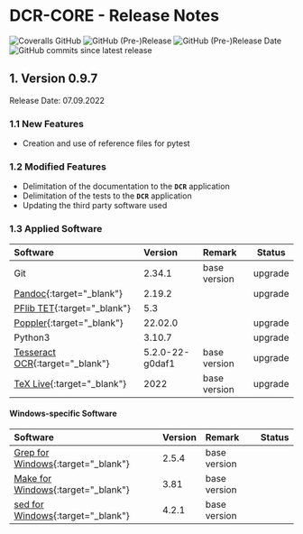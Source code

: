 # DCR-CORE - Release Notes

![Coveralls GitHub](https://img.shields.io/coveralls/github/KonnexionsGmbH/dcr-core.svg)
![GitHub (Pre-)Release](https://img.shields.io/github/v/release/KonnexionsGmbH/dcr-core?include_prereleases)
![GitHub (Pre-)Release Date](https://img.shields.io/github/release-date-pre/KonnexionsGmbh/dcr-core)
![GitHub commits since latest release](https://img.shields.io/github/commits-since/KonnexionsGmbH/dcr-core/0.9.7)

## 1. Version 0.9.7

Release Date: 07.09.2022

### 1.1 New Features

- Creation and use of reference files for pytest

### 1.2 Modified Features

- Delimitation of the documentation to the **`DCR`** application
- Delimitation of the tests to the **`DCR`** application
- Updating the third party software used

### 1.3 Applied Software

| Software                                                                      | Version         | Remark       | Status  |
|:------------------------------------------------------------------------------|:----------------|:-------------|---------|
| Git                                                                           | 2.34.1          | base version | upgrade |
| [Pandoc](https://pandoc.org){:target="_blank"}                                | 2.19.2          |              | upgrade |
| [PFlib TET](https://www.pdflib.com/products/tet){:target="_blank"}            | 5.3             |              |         |
| [Poppler](https://poppler.freedesktop.org){:target="_blank"}                  | 22.02.0         |              | upgrade |
| Python3                                                                       | 3.10.7          |              | upgrade |
| [Tesseract OCR](https://github.com/tesseract-ocr/tesseract){:target="_blank"} | 5.2.0-22-g0daf1 | base version | upgrade |
| [TeX Live](https://www.tug.org/texlive){:target="_blank"}                     | 2022            | base version | upgrade |

#### Windows-specific Software

| Software                                                                                | Version | Remark                   | Status |
|:----------------------------------------------------------------------------------------|:--------|:-------------------------|--------|
| [Grep for Windows](http://gnuwin32.sourceforge.net/packages/grep.htm){:target="_blank"} | 2.5.4   | base version             |        |
| [Make for Windows](http://gnuwin32.sourceforge.net/packages/make.htm){:target="_blank"} | 3.81    | base version             |        |
| [sed for Windows](http://gnuwin32.sourceforge.net/packages/sed.htm){:target="_blank"}   | 4.2.1   | base version             |        |
